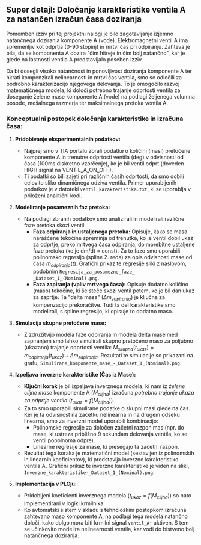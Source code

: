 ## Super detajl: Določanje karakteristike ventila A za natančen izračun časa doziranja

Pomemben izziv pri tej projektni nalogi je bilo zagotavljanje izjemno natančnega doziranja komponente A (vode). Elektromagnetni ventil A ima spremenljiv kot odprtja (0-90 stopinj) in mrtvi čas pri odpiranju. Zahteva je bila, da se komponenta A dozira "čim hitreje in čim bolj natančno", kar je glede na lastnosti ventila A predstavljalo poseben izziv.

Da bi dosegli visoko natančnost in ponovljivost doziranja komponente A ter hkrati kompenzirali nelinearnosti in mrtvi čas ventila, smo se odločili za podrobno karakterizacijo njegovega delovanja. To je omogočilo razvoj matematičnega modela, ki določi potrebno trajanje odprtosti ventila za doseganje želene mase komponente A (vode) na podlagi željenega volumna posode, mešalnega razmerja ter maksimalnega pretoka ventila A.

### Konceptualni postopek določanja karakteristike in izračuna časa:

1.  **Pridobivanje eksperimentalnih podatkov:**
    * Najprej smo v TIA portalu zbrali podatke o količini (masi) pretočene komponente A in trenutne odprtosti ventila (deg) v odvisnosti od časa (100ms diskretno vzorčenje), ko je bil ventil odprt (doveden HIGH signal na VENTIL_A_ON_OFF).
    * Ti podatki so bili zajeti pri različnih časih odprtosti, da smo dobili celovito sliko dinamičnega odziva ventila. Primer uporabljenih podatkov je v datoteki `ventil_karakteristika.txt`, ki se uporablja v priloženi analitični kodi.

2.  **Modeliranje posameznih faz pretoka:**
    * Na podlagi zbranih podatkov smo analizirali in modelirali različne faze pretoka skozi ventil:
        * **Faza odpiranja in ustaljenega pretoka:** Opisuje, kako se masa naraščene tekočine spreminja od trenutka, ko je ventil dobil ukaz za odprtje, preko mrtvega časa odpiranja, do morebitne ustaljene faze pretoka (ko je dm/dt = const). Za to fazo smo uporabili polinomsko regresijo (spline 2. reda) za opis odvisnosti mase od časa $m_{odpiranja}(t)$. Grafični prikaz te regresije sliki z naslovom, podobnim `Regresija_za_posamezne_faze_-_Dataset_1_(Nominal).png`.
        * **Faza zapiranja (vpliv mrtvega časa):** Opisuje dodatno količino (maso) tekočine, ki še steče skozi ventil potem, ko je bil dan ukaz za zaprtje. Ta "delta masa" ($\Delta m_{zapiranja}$) je ključna za kompenzacijo prekoračitve. Tudi ta del karakteristike smo modelirali, s spline regresijo, ki opisuje to dodatno maso.

3.  **Simulacija skupne pretočene mase:**
    * Z združitvijo modela faze odpiranja in modela delta mase med zapiranjem smo lahko simulirali skupno pretočeno maso za poljubno (ukazano) trajanje odprtosti ventila: $M_{skupna}(t_{ukaz}) = m_{odpiranja}(t_{ukaz}) + \Delta m_{zapiranja}$. Rezultati te simulacije so prikazani na grafu, `Simulirane_komponente_mase_-_Dataset_1_(Nominal).png`.

4.  **Izpeljava inverzne karakteristike (Čas iz Mase):**
    * **Ključni korak** je bil izpeljava inverznega modela, ki nam iz *želene ciljne mase* komponente A ($M_{ciljna}$) izračuna *potrebno trajanje ukaza za odprtje ventila* ($t_{ukaz} = f(M_{ciljna})$).
    * Za to smo uporabili simulirane podatke o skupni masi glede na čas. Ker je ta odvisnost na začetku nelinearna in na drugem odseku linearna, smo za inverzni model uporabili kombinacijo:
        * Polinomske regresije za določen začetni razpon mas (npr. do mase, ki ustreza približno 9 sekundam delovanja ventila, ko se ventil popolnoma odpre).
        * Linearne regresije za mase, ki presegajo ta začetni razpon.
    * Rezultat tega koraka je matematični model (sestavljen iz polinomskih in linearnih koeficientov), ki predstavlja inverzno karakteristiko ventila A. Grafični prikaz te inverzne karakteristike je viden na sliki, `Inverzne_karakteristike-_Dataset_1_(Nominal).png`.

5.  **Implementacija v PLCju:**
    * Pridobljeni koeficienti inverznega modela ($t_{ukaz} = f(M_{ciljna})$) so nato implementirani v logiki krmilnika.
    * Ko avtomatski sistem v skladu s tehnološkim postopkom izračuna zahtevano maso komponente A, na podlagi tega modela natančno določi, kako dolgo mora biti krmilni signal `ventil_A+` aktiven. S tem se učinkovito modelira nelinearnosti ventila, kar vodi do bistveno bolj natančnega doziranja.
